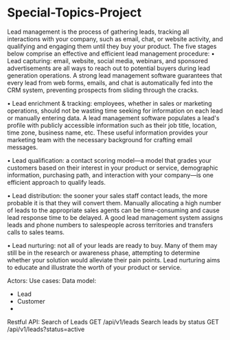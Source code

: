 # Special-Topics-Project

Lead management is the process of gathering leads, tracking all interactions with your company, such as email, chat, or website activity, and qualifying and engaging them until they buy your product. The five stages below comprise an effective and efficient lead management procedure:
•	Lead capturing: email, website, social media, webinars, and sponsored advertisements are all ways to reach out to potential buyers during lead generation operations. A strong lead management software guarantees that every lead from web forms, emails, and chat is automatically fed into the CRM system, preventing prospects from sliding through the cracks.

•	Lead enrichment & tracking: employees, whether in sales or marketing operations, should not be wasting time seeking for information on each lead or manually entering data. A lead management software populates a lead's profile with publicly accessible information such as their job title, location, time zone, business name, etc. These useful information provides your marketing team with the necessary background for crafting email messages.

•	Lead qualification: a contact scoring model—a model that grades your customers based on their interest in your product or service, demographic information, purchasing path, and interaction with your company—is one efficient approach to qualify leads.

•	Lead distribution: the sooner your sales staff contact leads, the more probable it is that they will convert them. Manually allocating a high number of leads to the appropriate sales agents can be time-consuming and cause lead response time to be delayed. A good lead management system assigns leads and phone numbers to salespeople across territories and transfers calls to sales teams.

•	Lead nurturing: not all of your leads are ready to buy. Many of them may still be in the research or awareness phase, attempting to determine whether your solution would alleviate their pain points. Lead nurturing aims to educate and illustrate the worth of your product or service.



Actors:
Use cases:
Data model:
-	Lead
-	Customer
-	
Restful API:
Search of Leads
GET /api/v1/leads
Search leads by status
GET /api/v1/leads?status=active
